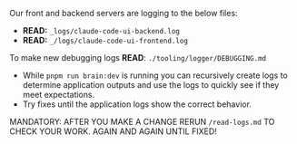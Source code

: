 Our front and backend servers are logging to the below files:

- **READ:** `_logs/claude-code-ui-backend.log`
- **READ:** `_/logs/claude-code-ui-frontend.log`

To make new debugging logs **READ**: `./tooling/logger/DEBUGGING.md`

- While `pnpm run brain:dev` is running you can recursively create logs to determine application outputs and use the logs to quickly see if they meet expectations. 
- Try fixes until the application logs show the correct behavior.

MANDATORY: AFTER YOU MAKE A CHANGE RERUN `/read-logs.md` TO CHECK YOUR WORK. AGAIN AND AGAIN UNTIL FIXED!